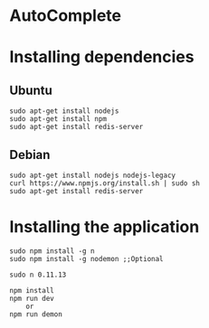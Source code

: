 AutoComplete
============
# Installing dependencies

## Ubuntu
```
sudo apt-get install nodejs
sudo apt-get install npm
sudo apt-get install redis-server
```

## Debian
```
sudo apt-get install nodejs nodejs-legacy
curl https://www.npmjs.org/install.sh | sudo sh
sudo apt-get install redis-server
```

# Installing the application
```
sudo npm install -g n
sudo npm install -g nodemon ;;Optional

sudo n 0.11.13

npm install
npm run dev
    or
npm run demon
```
